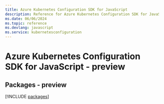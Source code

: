 ```yaml
---
title: Azure Kubernetes Configuration SDK for JavaScript
description: Reference for Azure Kubernetes Configuration SDK for JavaScript
ms.date: 06/06/2024
ms.topic: reference
ms.devlang: javascript
ms.service: kubernetesconfiguration
---
```

# Azure Kubernetes Configuration SDK for JavaScript - preview
## Packages - preview
[!INCLUDE [packages](kubernetes-configuration-index.md)]